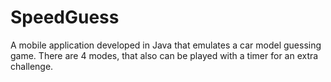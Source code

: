 # SpeedGuess
A mobile application developed in Java that emulates a car model guessing game. There are 4 modes, that also can be played with a timer for an extra challenge. 
